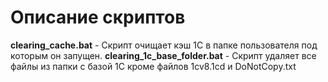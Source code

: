 # Описание скриптов

 **clearing_cache.bat** - Скрипт очищает кэш 1С в папке пользователя под которым он запущен.
 **clearing_1c_base_folder.bat** - Скрипт удаляет все файлы из папки с базой 1С кроме файлов 1cv8.1cd и DoNotCopy.txt 